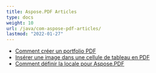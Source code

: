 ```yaml
---
title: Aspose.PDF Articles
type: docs
weight: 10
url: /java/com-aspose-pdf-articles/
lastmod: "2022-01-27"
---
```


- [Comment créer un portfolio PDF](/pdf/java/how-to-create-pdf-portfolio/)
- [Insérer une image dans une cellule de tableau en PDF](/pdf/java/insert-an-image-into-a-table-cell-in-pdf/)
- [Comment définir la locale pour Aspose.PDF](/pdf/java/how-to-set-locale-for-aspose-pdf/)